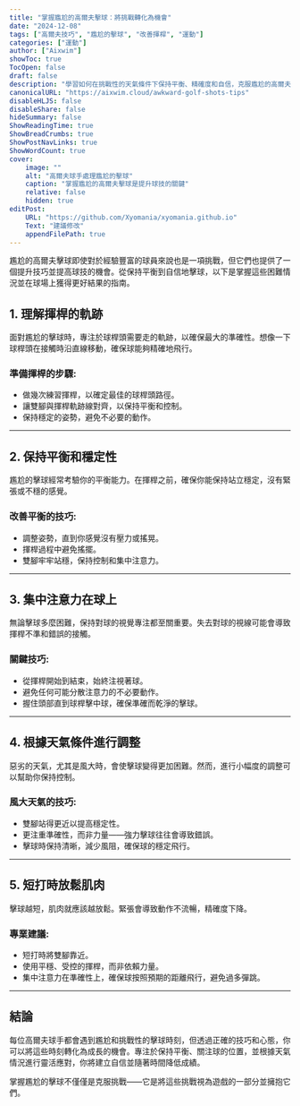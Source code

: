 ```yaml
---
title: "掌握尷尬的高爾夫擊球：將挑戰轉化為機會"
date: "2024-12-08"
tags: ["高爾夫技巧", "尷尬的擊球", "改善揮桿", "運動"]
categories: ["運動"]
author: ["Aixwim"]
showToc: true
TocOpen: false
draft: false
description: "學習如何在挑戰性的天氣條件下保持平衡、精確度和自信，克服尷尬的高爾夫擊球，提升你的球技。"
canonicalURL: "https://aixwim.cloud/awkward-golf-shots-tips"
disableHLJS: false
disableShare: false
hideSummary: false
ShowReadingTime: true
ShowBreadCrumbs: true
ShowPostNavLinks: true
ShowWordCount: true
cover:
    image: ""
    alt: "高爾夫球手處理尷尬的擊球"
    caption: "掌握尷尬的高爾夫擊球是提升球技的關鍵"
    relative: false
    hidden: true
editPost:
    URL: "https://github.com/Xyomania/xyomania.github.io"
    Text: "建議修改"
    appendFilePath: true
---
```


尷尬的高爾夫擊球即使對於經驗豐富的球員來說也是一項挑戰，但它們也提供了一個提升技巧並提高球技的機會。從保持平衡到自信地擊球，以下是掌握這些困難情況並在球場上獲得更好結果的指南。

<!--more-->

## 1. 理解揮桿的軌跡  

面對尷尬的擊球時，專注於球桿頭需要走的軌跡，以確保最大的準確性。想像一下球桿頭在接觸時沿直線移動，確保球能夠精確地飛行。  

### 準備揮桿的步驟:
- 做幾次練習揮桿，以確定最佳的球桿頭路徑。  
- 讓雙腳與揮桿軌跡線對齊，以保持平衡和控制。  
- 保持穩定的姿勢，避免不必要的動作。  

---

## 2. 保持平衡和穩定性  

尷尬的擊球經常考驗你的平衡能力。在揮桿之前，確保你能保持站立穩定，沒有緊張或不穩的感覺。  

### 改善平衡的技巧:  
- 調整姿勢，直到你感覺沒有壓力或搖晃。  
- 揮桿過程中避免搖擺。  
- 雙腳牢牢站穩，保持控制和集中注意力。  

---

## 3. 集中注意力在球上  

無論擊球多麼困難，保持對球的視覺專注都至關重要。失去對球的視線可能會導致揮桿不準和錯誤的接觸。  

### 關鍵技巧:  
- 從揮桿開始到結束，始終注視著球。  
- 避免任何可能分散注意力的不必要動作。  
- 握住頭部直到球桿擊中球，確保準確而乾淨的擊球。  

---

## 4. 根據天氣條件進行調整  

惡劣的天氣，尤其是風大時，會使擊球變得更加困難。然而，進行小幅度的調整可以幫助你保持控制。  

### 風大天氣的技巧:  
- 雙腳站得更近以提高穩定性。  
- 更注重準確性，而非力量——強力擊球往往會導致錯誤。  
- 擊球時保持清晰，減少風阻，確保球的穩定飛行。  

---

## 5. 短打時放鬆肌肉  

擊球越短，肌肉就應該越放鬆。緊張會導致動作不流暢，精確度下降。  

### 專業建議:  
- 短打時將雙腳靠近。  
- 使用平穩、受控的揮桿，而非依賴力量。  
- 集中注意力在準確性上，確保球按照預期的距離飛行，避免過多彈跳。  

---

## 結論  

每位高爾夫球手都會遇到尷尬和挑戰性的擊球時刻，但透過正確的技巧和心態，你可以將這些時刻轉化為成長的機會。專注於保持平衡、關注球的位置，並根據天氣情況進行靈活應對，你將建立自信並隨著時間降低成績。  

掌握尷尬的擊球不僅僅是克服挑戰——它是將這些挑戰視為遊戲的一部分並擁抱它們。  
